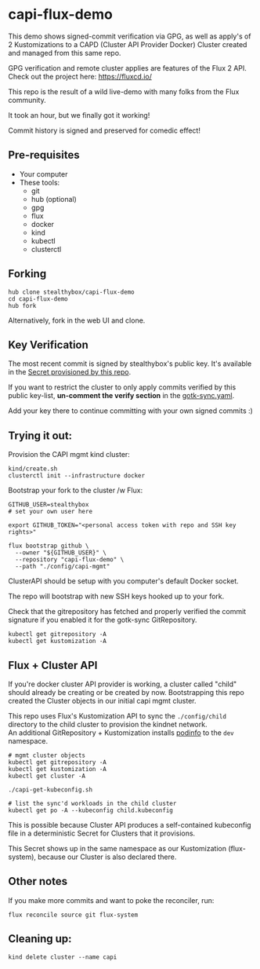 # capi-flux-demo

This demo shows signed-commit verification via GPG, as well as
apply's of 2 Kustomizations to a CAPD (Cluster API Provider Docker) Cluster created and managed from this same repo.

GPG verification and remote cluster applies are features of the
Flux 2 API. Check out the project here: https://fluxcd.io/

This repo is the result of a wild live-demo with many
folks from the Flux community.

It took an hour, but we finally got it working!

Commit history is signed and preserved for comedic effect!


## Pre-requisites

- Your computer
- These tools:
  - git
  - hub (optional)
  - gpg
  - flux
  - docker
  - kind
  - kubectl
  - clusterctl


## Forking

```shell
hub clone stealthybox/capi-flux-demo
cd capi-flux-demo
hub fork
```
Alternatively, fork in the web UI and clone.


## Key Verification

The most recent commit is signed by stealthybox's public key.
It's available in the [Secret provisioned by this repo](./config/capi-mgmt/flux-system/admin-public-gpg.yaml).

If you want to restrict the cluster to only apply commits
verified by this public key-list, **un-comment the verify section** in the [gotk-sync.yaml](./config/capi-mgmt/flux-system/gotk-sync.yaml).

Add your key there to continue committing with your own signed
commits :)


## Trying it out:

Provision the CAPI mgmt kind cluster:
```shell
kind/create.sh
clusterctl init --infrastructure docker
```

Bootstrap your fork to the cluster /w Flux:
```shell
GITHUB_USER=stealthybox
# set your own user here

export GITHUB_TOKEN="<personal access token with repo and SSH key rights>"

flux bootstrap github \
  --owner "${GITHUB_USER}" \
  --repository "capi-flux-demo" \
  --path "./config/capi-mgmt"
```

ClusterAPI should be setup with you computer's default Docker socket.

The repo will bootstrap with new SSH keys hooked up to your fork.

Check that the gitrepository has fetched and properly verified
the commit signature if you enabled it for the gotk-sync GitRepository.
```shell
kubectl get gitrepository -A
kubectl get kustomization -A
```


## Flux + Cluster API

If you're docker cluster API provider is working, a cluster called "child" should already be creating or be created by now.
Bootstrapping this repo created the Cluster objects in our initial
capi mgmt cluster.

This repo uses Flux's Kustomization API to sync the
`./config/child` directory to the child cluster to provision the
kindnet network.  
An additional GitRepository + Kustomization installs
[podinfo](https://github.com/stefanprodan/podinfo) to the `dev` namespace.

```shell
# mgmt cluster objects
kubectl get gitrepository -A
kubectl get kustomization -A
kubectl get cluster -A

./capi-get-kubeconfig.sh

# list the sync'd workloads in the child cluster
kubectl get po -A --kubeconfig child.kubeconfig
```

This is possible because Cluster API produces a self-contained
kubeconfig file in a deterministic Secret for Clusters that it
provisions.

This Secret shows up in the same namespace as our Kustomization
(flux-system), because our Cluster is also declared there.


## Other notes

If you make more commits and want to poke the reconciler, run:
```
flux reconcile source git flux-system
```


## Cleaning up:

```shell
kind delete cluster --name capi
```
